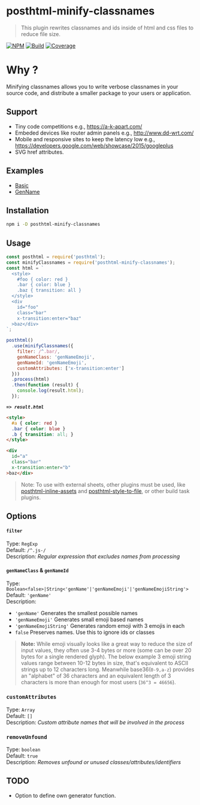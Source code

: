 # posthtml-minify-classnames

> This plugin rewrites classnames and ids inside of html and css files to reduce file size.


[![NPM][npm]][npm-url]
[![Build][build]][build-badge]
[![Coverage][cover]][cover-badge]

# Why ?

Minifying classnames allows you to write verbose classnames in your source code, and distribute a smaller package to your users or application.

## Support

- Tiny code competitions e.g., https://a-k-apart.com/
- Embeded devices like router admin panels e.g., http://www.dd-wrt.com/
- Mobile and responsive sites to keep the latency low e.g., https://developers.google.com/web/showcase/2015/googleplus
- SVG href attributes.

## Examples

- [Basic](examples/basic.md)
- [GenName](examples/genName.md)

## Installation

```sh
npm i -D posthtml-minify-classnames
```

## Usage

```js
const posthtml = require('posthtml');
const minifyClassnames = require('posthtml-minify-classnames');
const html = `
  <style>
    #foo { color: red }
    .bar { color: blue }
    .baz { transition: all }
  </style>
  <div 
    id="foo" 
    class="bar"
    x-transition:enter="baz"
  >baz</div>
`;

posthtml()
  .use(minifyClassnames({
    filter: /^.bar/,
    genNameClass: 'genNameEmoji',
    genNameId: 'genNameEmoji',
    customAttributes: ['x-transition:enter']
  }))
  .process(html)
  .then(function (result) {
    console.log(result.html);
  });
```

_**`=> result.html`**_
```html
<style>
  #a { color: red } 
  .bar { color: blue } 
  .b { transition: all; }
</style>

<div 
  id="a" 
  class="bar" 
  x-transition:enter="b"
>baz</div>
```

> Note: To use with external sheets, other plugins must be used, like [posthtml-inline-assets](https://github.com/jonathantneal/posthtml-inline-assets) and [posthtml-style-to-file](https://github.com/posthtml/posthtml-style-to-file), or other build task plugins.

## Options

#### `filter`

Type: `RegExp`  
Default: `/^.js-/`  
Description: *Regular expression that excludes names from processing*

#### `genNameClass` & `genNameId`

Type: `Boolean<false>|String<'genName'|'genNameEmoji'|'genNameEmojiString'>`  
Default: `'genName'`  
Description:  
- `'genName'` Generates the smallest possible names
- `'genNameEmoji'` Generates small emoji based names
- `'genNameEmojiString'` Generates random emoji with 3 emojis in each
- `false` Preserves names. Use this to ignore ids or classes

> **Note:** While emoji visually looks like a great way to reduce the size of input values, they often use 3-4 bytes or more (some can be over 20 bytes for a single rendered glyph). The below example 3 emoji string values range between 10-12 bytes in size, that's equivalent to ASCII strings up to 12 characters long. Meanwhile base36(`0-9,a-z`) provides an "alphabet" of 36 characters and an equivalent length of 3 characters is more than enough for most users (`36^3 = 46656`).

### `customAttributes`

Type: `Array`  
Default: `[]`  
Description: *Custom attribute names that will be involved in the process*

### `removeUnfound`
Type: `boolean`  
Default: `true`  
Description: *Removes unfound or unused classes/attributes/identifiers*

## TODO

- Option to define own generator function.



[posthtmlUrl]: https://github.com/posthtml/posthtml

[npm]: https://img.shields.io/npm/v/posthtml-minify-classnames.svg
[npm-url]: https://npmjs.com/package/posthtml-minify-classnames

[build]: https://travis-ci.org/posthtml/posthtml-minify-classnames.svg?branch=master
[build-badge]: https://travis-ci.org/posthtml/posthtml-minify-classnames?branch=master

[cover]: https://coveralls.io/repos/github/posthtml/posthtml-minify-classnames/badge.svg?cache
[cover-badge]: https://coveralls.io/github/posthtml/posthtml-minify-classnames?branch=master
